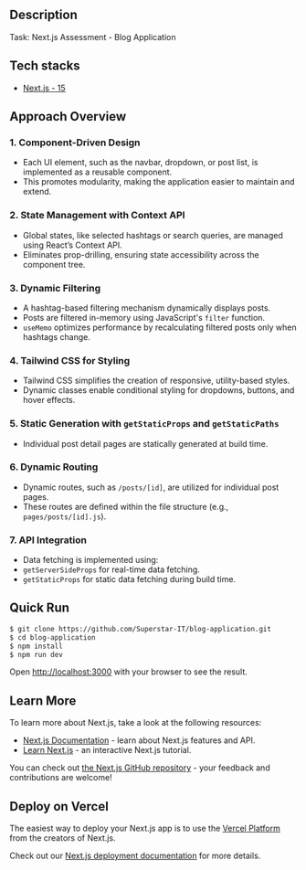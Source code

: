 ## Description
Task: Next.js Assessment - Blog Application

## Tech stacks
-  [Next.js - 15](https://github.com/nestjs/nest)

## Approach Overview
### 1. Component-Driven Design
- Each UI element, such as the navbar, dropdown, or post list, is implemented as a reusable component.
- This promotes modularity, making the application easier to maintain and extend.

### 2. State Management with Context API
- Global states, like selected hashtags or search queries, are managed using React’s Context API.
- Eliminates prop-drilling, ensuring state accessibility across the component tree.

### 3. Dynamic Filtering
- A hashtag-based filtering mechanism dynamically displays posts.
- Posts are filtered in-memory using JavaScript's `filter` function.
- `useMemo` optimizes performance by recalculating filtered posts only when hashtags change.

### 4. Tailwind CSS for Styling
- Tailwind CSS simplifies the creation of responsive, utility-based styles.
- Dynamic classes enable conditional styling for dropdowns, buttons, and hover effects.

### 5. Static Generation with `getStaticProps` and `getStaticPaths`
- Individual post detail pages are statically generated at build time.

### 6. Dynamic Routing
- Dynamic routes, such as `/posts/[id]`, are utilized for individual post pages.
- These routes are defined within the file structure (e.g., `pages/posts/[id].js`).

### 7. API Integration
- Data fetching is implemented using:
- `getServerSideProps` for real-time data fetching.
- `getStaticProps` for static data fetching during build time.

## Quick Run

```bash
$ git clone https://github.com/Superstar-IT/blog-application.git
$ cd blog-application
$ npm install
$ npm run dev
```

Open [http://localhost:3000](http://localhost:3000) with your browser to see the result.

## Learn More

To learn more about Next.js, take a look at the following resources:

- [Next.js Documentation](https://nextjs.org/docs) - learn about Next.js features and API.
- [Learn Next.js](https://nextjs.org/learn-pages-router) - an interactive Next.js tutorial.

You can check out [the Next.js GitHub repository](https://github.com/vercel/next.js) - your feedback and contributions are welcome!

## Deploy on Vercel

The easiest way to deploy your Next.js app is to use the [Vercel Platform](https://vercel.com/new?utm_medium=default-template&filter=next.js&utm_source=create-next-app&utm_campaign=create-next-app-readme) from the creators of Next.js.

Check out our [Next.js deployment documentation](https://nextjs.org/docs/pages/building-your-application/deploying) for more details.
